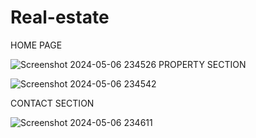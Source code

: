 # Real-estate
HOME PAGE 

![Screenshot 2024-05-06 234526](https://github.com/Sala-chandrasekhar/Real-estate/assets/153850065/b1c18140-6fca-443e-900e-abe5c33c2310)
PROPERTY SECTION

![Screenshot 2024-05-06 234542](https://github.com/Sala-chandrasekhar/Real-estate/assets/153850065/0a7e8c08-53f9-4c80-952d-03a8bbcb0d98)

CONTACT SECTION


![Screenshot 2024-05-06 234611](https://github.com/Sala-chandrasekhar/Real-estate/assets/153850065/b9553d2e-38e8-46d0-a124-1921ca752f0f)
